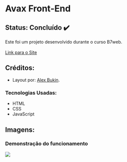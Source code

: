 # Avax Front-End

## Status: Concluído ✔️

Este foi um projeto desenvolvido durante o curso B7web.<br><br>
[Link para o Site](https://arthuralbuquerquem.github.io/avax-front-end/)

## Créditos:

- Layout por: [Alex Bukin](https://arthuralbuquerquem.github.io/bateria/).

### Tecnologias Usadas:

- HTML
- CSS
- JavaScript

## Imagens:

### Demonstração do funcionamento

<p width="100%">
    <img src="https://user-images.githubusercontent.com/89046894/166394105-659cb908-f6d7-4f9a-a2d1-3b17c3a855ef.gif">
</p>
